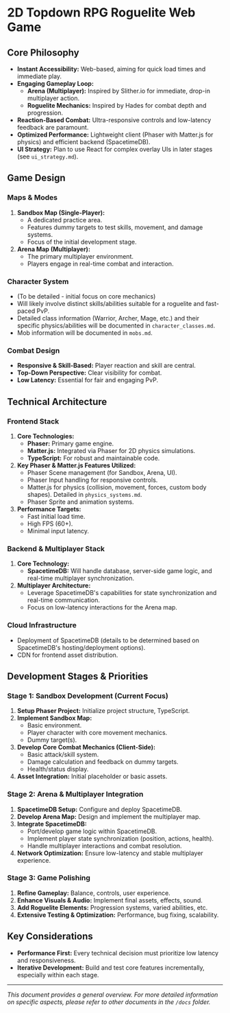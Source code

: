 # 2D Topdown RPG Roguelite Web Game

## Core Philosophy
- **Instant Accessibility:** Web-based, aiming for quick load times and immediate play.
- **Engaging Gameplay Loop:**
    - **Arena (Multiplayer):** Inspired by Slither.io for immediate, drop-in multiplayer action.
    - **Roguelite Mechanics:** Inspired by Hades for combat depth and progression.
- **Reaction-Based Combat:** Ultra-responsive controls and low-latency feedback are paramount.
- **Optimized Performance:** Lightweight client (Phaser with Matter.js for physics) and efficient backend (SpacetimeDB).
- **UI Strategy:** Plan to use React for complex overlay UIs in later stages (see `ui_strategy.md`).

## Game Design

### Maps & Modes
1.  **Sandbox Map (Single-Player):**
    *   A dedicated practice area.
    *   Features dummy targets to test skills, movement, and damage systems.
    *   Focus of the initial development stage.
2.  **Arena Map (Multiplayer):**
    *   The primary multiplayer environment.
    *   Players engage in real-time combat and interaction.

### Character System
- (To be detailed - initial focus on core mechanics)
- Will likely involve distinct skills/abilities suitable for a roguelite and fast-paced PvP.
- Detailed class information (Warrior, Archer, Mage, etc.) and their specific physics/abilities will be documented in `character_classes.md`.
- Mob information will be documented in `mobs.md`.

### Combat Design
- **Responsive & Skill-Based:** Player reaction and skill are central.
- **Top-Down Perspective:** Clear visibility for combat.
- **Low Latency:** Essential for fair and engaging PvP.

## Technical Architecture

### Frontend Stack
1.  **Core Technologies:**
    *   **Phaser:** Primary game engine.
    *   **Matter.js:** Integrated via Phaser for 2D physics simulations.
    *   **TypeScript:** For robust and maintainable code.
2.  **Key Phaser & Matter.js Features Utilized:**
    *   Phaser Scene management (for Sandbox, Arena, UI).
    *   Phaser Input handling for responsive controls.
    *   Matter.js for physics (collision, movement, forces, custom body shapes). Detailed in `physics_systems.md`.
    *   Phaser Sprite and animation systems.
3.  **Performance Targets:**
    *   Fast initial load time.
    *   High FPS (60+).
    *   Minimal input latency.

### Backend & Multiplayer Stack
1.  **Core Technology:**
    *   **SpacetimeDB:** Will handle database, server-side game logic, and real-time multiplayer synchronization.
2.  **Multiplayer Architecture:**
    *   Leverage SpacetimeDB's capabilities for state synchronization and real-time communication.
    *   Focus on low-latency interactions for the Arena map.

### Cloud Infrastructure
- Deployment of SpacetimeDB (details to be determined based on SpacetimeDB's hosting/deployment options).
- CDN for frontend asset distribution.

## Development Stages & Priorities

### Stage 1: Sandbox Development (Current Focus)
1.  **Setup Phaser Project:** Initialize project structure, TypeScript.
2.  **Implement Sandbox Map:**
    *   Basic environment.
    *   Player character with core movement mechanics.
    *   Dummy target(s).
3.  **Develop Core Combat Mechanics (Client-Side):**
    *   Basic attack/skill system.
    *   Damage calculation and feedback on dummy targets.
    *   Health/status display.
4.  **Asset Integration:** Initial placeholder or basic assets.

### Stage 2: Arena & Multiplayer Integration
1.  **SpacetimeDB Setup:** Configure and deploy SpacetimeDB.
2.  **Develop Arena Map:** Design and implement the multiplayer map.
3.  **Integrate SpacetimeDB:**
    *   Port/develop game logic within SpacetimeDB.
    *   Implement player state synchronization (position, actions, health).
    *   Handle multiplayer interactions and combat resolution.
4.  **Network Optimization:** Ensure low-latency and stable multiplayer experience.

### Stage 3: Game Polishing
1.  **Refine Gameplay:** Balance, controls, user experience.
2.  **Enhance Visuals & Audio:** Implement final assets, effects, sound.
3.  **Add Roguelite Elements:** Progression systems, varied abilities, etc.
4.  **Extensive Testing & Optimization:** Performance, bug fixing, scalability.

## Key Considerations
- **Performance First:** Every technical decision must prioritize low latency and responsiveness.
- **Iterative Development:** Build and test core features incrementally, especially within each stage.

---
*This document provides a general overview. For more detailed information on specific aspects, please refer to other documents in the `/docs` folder.*
